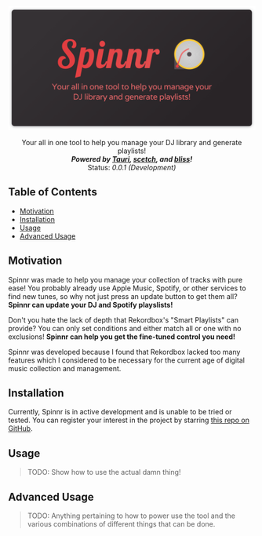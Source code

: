 <p align="center">
  <a href="https://thebrenny.github.io/spinnr">
    <img src="res/spinnr-banner.png" alt="Spinnr">
  </a>

  <p align="center">
    Your all in one tool to help you manage your DJ library and generate playlists!
    <br />
    <strong><em>Powered by <a href="https://tauri.studio/">Tauri</a>, <a href="https://github.com/TheBrenny/scetch">scetch</a>, and <a href="https://github.com/Polochon-street/bliss-rs">bliss</a>!</em></strong>
	<br />
	Status: <em>0.0.1 (Development)</em>
  </p>
</p>

## Table of Contents

- [Motivation](#motivation)
- [Installation](#installation)
- [Usage](#usage)
- [Advanced Usage](#advanced-usage)

## Motivation

Spinnr was made to help you manage your collection of tracks with pure ease! You probably already use Apple Music, Spotify, or other services to find new tunes, so why not just press an update button to get them all? **Spinnr can update your DJ and Spotify playslists!**

Don't you hate the lack of depth that Rekordbox's "Smart Playlists" can provide? You can only set conditions and either match all or one with no exclusions! **Spinnr can help you get the fine-tuned control you need!**

Spinnr was developed because I found that Rekordbox lacked too many features which I considered to be necessary for the current age of digital music collection and management.

## Installation

Currently, Spinnr is in active development and is unable to be tried or tested. You can register your interest in the project by starring [this repo on GitHub](https://github.com/Spinnr/spinnr).

<!--[Download the binaries](/releases)! -->

## Usage

> TODO: Show how to use the actual damn thing!

## Advanced Usage

> TODO: Anything pertaining to how to power use the tool and the various combinations of different things that can be done.
